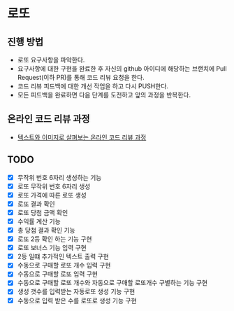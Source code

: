 # 로또
## 진행 방법
* 로또 요구사항을 파악한다.
* 요구사항에 대한 구현을 완료한 후 자신의 github 아이디에 해당하는 브랜치에 Pull Request(이하 PR)를 통해 코드 리뷰 요청을 한다.
* 코드 리뷰 피드백에 대한 개선 작업을 하고 다시 PUSH한다.
* 모든 피드백을 완료하면 다음 단계를 도전하고 앞의 과정을 반복한다.

## 온라인 코드 리뷰 과정
* [텍스트와 이미지로 살펴보는 온라인 코드 리뷰 과정](https://github.com/next-step/nextstep-docs/tree/master/codereview)

## TODO
- [x] 무작위 번호 6자리 생성하는 기능
- [x] 로또 무작위 번호 6자리 생성
- [x] 로또 가격에 따른 로또 생성
- [x] 로또 결과 확인
- [x] 로또 당첨 금액 확인
- [x] 수익률 계산 기능
- [x] 총 당첨 결과 확인 기능
- [x] 로또 2등 확인 하는 기능 구현
- [x] 로또 보너스 기능 입력 구현
- [x] 2등 일떄 추가적인 텍스트 출력 구현
- [x] 수동으로 구매할 로또 개수 입력 구현
- [x] 수동으로 구매할 로또 입력 구현
- [x] 수동으로 구매할 로또 개수와 자동으로 구매할 로또개수 구별하는 기능 구현
- [x] 생성 갯수를 입력받는 자동로또 생성 기능 구현
- [x] 수동으로 입력 받은 수를 로또로 생성 기능 구현